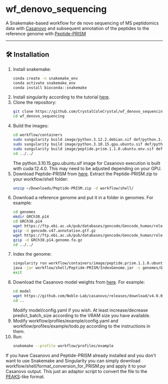 # wf_denovo_sequencing

A Snakemake-based workflow for de novo sequencing of MS peptidomics data with [Casanovo](https://github.com/Noble-Lab/casanovo) and subsequent annotation of the peptides to the reference genome with [Peptide-PRISM](https://pubmed.ncbi.nlm.nih.gov/32561536/)

---

## 🛠️ Installation
1. Install snakemake:
   ```bash
   conda create -n snakemake_env
   conda activate snakemake_env
   conda install bioconda::snakemake
   ```
2. Install singularity according to the tutorial [here](https://docs.sylabs.io/guides/3.0/user-guide/installation.html).
3. Clone the repository:
   ```bash
   git clone https://github.com/CrystalColeCrystal/wf_denovo_sequencing.git
   cd wf_denovo_sequencing
   ```
4. Build the images:
   ```bash
   cd workflow/containers
   sudo sungularity build image/python.3.12.2.debian.sif def/python.3.12.2.debian.def
   sudo sungularity build image/python.3.10.15.gpu.ubuntu.sif def/python.3.10.15.gpu.ubuntu.def
   sudo sungularity build image/peptide.prism.1.1.0.ubuntu.env.sif def/peptide.prism.1.1.0.ubuntu.env.def
   cd ../../
   ```
   The python.3.10.15.gpu.ubuntu.sif image for Casanovo execution is built with cuda:12.4.0. This may need to be adjusted depending on your GPU.
5. Download Peptide-PRISM from [here](https://www.uni-wuerzburg.de/sft/erfindungen-patente-und-lizenzen-jmu-und-ukw/download-software-for-scientific-purposes/). Extract the Peptide-PRISM.zip to your workflow/shell folder:
   ```bash
   unzip ~/Downloads/Peptide-PRISM.zip -d workflow/shell/
   ```
6. Download a reference genome and put it in a folder in genomes. For example:
   ```bash
   cd genomes
   mkdir GRCh38.p14
   cd GRCh38.p14
   wget https://ftp.ebi.ac.uk/pub/databases/gencode/Gencode_human/release_47/gencode.v47.annotation.gtf.gz
   gzip -d gencode.v47.annotation.gtf.gz
   wget https://ftp.ebi.ac.uk/pub/databases/gencode/Gencode_human/release_47/GRCh38.p14.genome.fa.gz
   gzip -d GRCh38.p14.genome.fa.gz
   cd ../../
   ```
7. Index the genome:
   ```bash
   singularity run workflow/containers/image/peptide.prism.1.1.0.ubuntu.env.sif
   java -jar workflow/shell/Peptide-PRISM/IndexGenome.jar -s genomes/GRCh38.p14/GRCh38.p14.genome.fa -a genomes/GRCh38.p14/gencode.v47.annotation.gtf -nomapping -o genomes/GRCh38.p14/GRCh38.p14
   exit
   ```
8. Download the Casanovo model weights from [here](https://github.com/Noble-Lab/casanovo/releases). For example:
   ```bash
   cd model
   wget https://github.com/Noble-Lab/casanovo/releases/download/v4.0.0/casanovo_nontryptic.ckpt
   cd ..
   ```
   Modify model/config.yaml if you wish. At least increase/decrease predict_batch_size according to the VRAM size you have available.
9. Modify workflow/profiles/example/config.yaml and workflow/profiles/example/todo.py according to the instructions in them.
10. Run:
    ```bash
    snakemake --profile workflow/profiles/example
    ```

If you have Casanovo and Peptide-PRISM already installed and you don't want to use Snakemake and Singularity you can simply download workflow/shell/format_conversion_for_PRISM.py and apply it to your Casanovo output. This just an adaptor script to convert the file to the [PEAKS](https://pubmed.ncbi.nlm.nih.gov/14558135/)-like format.
   

